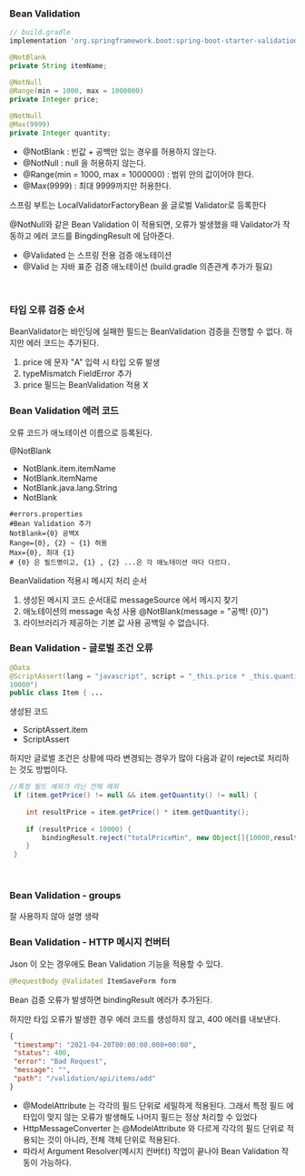
### Bean Validation

```groovy
// build.gradle
implementation 'org.springframework.boot:spring-boot-starter-validation'
```

```java
@NotBlank
private String itemName;

@NotNull
@Range(min = 1000, max = 1000000)
private Integer price;
 
@NotNull
@Max(9999)
private Integer quantity;
```

- @NotBlank : 빈값 + 공백만 있는 경우를 허용하지 않는다.
- @NotNull : null 을 허용하지 않는다.
- @Range(min = 1000, max = 1000000) : 범위 안의 값이어야 한다.
- @Max(9999) : 최대 9999까지만 허용한다.

스프링 부트는 LocalValidatorFactoryBean 을 글로벌 Validator로 등록한다

@NotNull와 같은 Bean Validation 이 적용되면, 오류가 발생했을 때 Validator가 작동하고
에러 코드를 BingdingResult 에 담아준다. 

- @Validated 는 스프링 전용 검증 애노테이션
- @Valid 는 자바 표준 검증 애노테이션 (build.gradle 의존관계 추가가 필요)


<br>

### 타입 오류 검증 순서

BeanValidator는 바인딩에 실패한 필드는 BeanValidation 검증을 진행할 수 없다.
하지만 에러 코드는 추가된다.

1. price 에 문자 "A" 입력 시 타입 오류 발생
2. typeMismatch FieldError 추가 
3. price 필드는 BeanValidation 적용 X


### Bean Validation 에러 코드 
오류 코드가 애노테이션 이름으로 등록된다.

@NotBlank
- NotBlank.item.itemName
- NotBlank.itemName
- NotBlank.java.lang.String
- NotBlank

```properties
#errors.properties
#Bean Validation 추가
NotBlank={0} 공백X
Range={0}, {2} ~ {1} 허용
Max={0}, 최대 {1}
# {0} 은 필드명이고, {1} , {2} ...은 각 애노테이션 마다 다르다.
```

BeanValidation 적용시 메시지 처리 순서
1. 생성된 메시지 코드 순서대로 messageSource 에서 메시지 찾기
2. 애노테이션의 message 속성 사용 @NotBlank(message = "공백! {0}")
3. 라이브러리가 제공하는 기본 값 사용 공백일 수 없습니다.


### Bean Validation - 글로벌 조건 오류

```java
@Data
@ScriptAssert(lang = "javascript", script = "_this.price * _this.quantity >=
10000")
public class Item { ...
```
생성된 코드
- ScriptAssert.item
- ScriptAssert

하지만 글로벌 조건은 상황에 따라 변경되는 경우가 많아 다음과 같이 reject로 처리하는 것도 방법이다.

```java
//특정 필드 예외가 아닌 전체 예외
 if (item.getPrice() != null && item.getQuantity() != null) {
	 
    int resultPrice = item.getPrice() * item.getQuantity();
	
    if (resultPrice < 10000) {
        bindingResult.reject("totalPriceMin", new Object[]{10000,resultPrice}, null);
    }
 }
```

<br>

### Bean Validation - groups
잘 사용하지 않아 설명 생략 


### Bean Validation - HTTP 메시지 컨버터

Json 이 오는 경우에도 Bean Validation 기능을 적용할 수 있다.

```java
@RequestBody @Validated ItemSaveForm form
```

Bean 검증 오류가 발생하면 bindingResult 에러가 추가된다.

하지만 타입 오류가 발생한 경우 에러 코드를 생성하지 않고, 400 에러를 내보낸다.

```json
{
 "timestamp": "2021-04-20T00:00:00.000+00:00",
 "status": 400,
 "error": "Bad Request",
 "message": "",
 "path": "/validation/api/items/add"
}
```

- @ModelAttribute 는 각각의 필드 단위로 세밀하게 적용된다. 그래서 특정 필드
에 타입이 맞지 않는 오류가 발생해도 나머지 필드는 정상 처리할 수 있었다
- HttpMessageConverter 는 @ModelAttribute 와 다르게 각각의 필드 단위로 적용되는 것이 아니라, 전체 객체
  단위로 적용된다.
- 따라서 Argument Resolver(메시지 컨버터) 작업이 끝나야 Bean Validation 작동이 가능하다.


